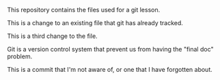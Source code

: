 
This repository contains the files used for a git lesson.

This is a change to an existing file that git has already tracked.

This is a third change to the file.

Git is a version control system that prevent us from having the "final doc" problem.

This is a commit that I'm not aware of, or one that I have forgotten about.
